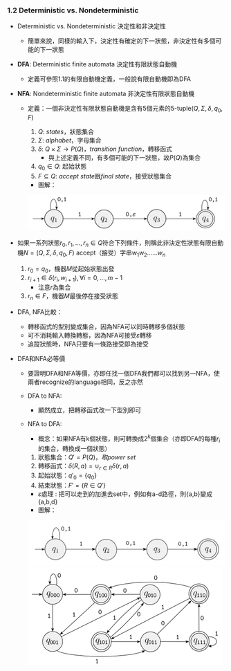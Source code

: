 ### 1.2 Deterministic vs. Nondeterministic

- Deterministic vs. Nondeterministic 決定性和非決定性
  - 簡單來說，同樣的輸入下，決定性有確定的下一狀態，非決定性有多個可能的下一狀態

- **DFA**: Deterministic finite automata 決定性有限狀態自動機
  - 定義可參照1.1的有限自動機定義，一般說有限自動機即為DFA

- **NFA**: Nondeterministic finite automata 非決定性有限狀態自動機
  - 定義：一個非決定性有限狀態自動機是含有5個元素的5-tuple($Q, \Sigma, \delta, q_0, F$)
    1. $Q$: $states$，狀態集合
    2. $\Sigma$: $alphabet$，字母集合
    3. $\delta$: $Q \times \Sigma \rightarrow P(Q)$，$transition\ function$，轉移函式
       - 與上述定義不同，有多個可能的下一狀態，故$P(Q)$為集合
    4. $q_0 \in Q$: 起始狀態
    5. $F ⊆ Q$: $accept\ state$跟$final\ state$，接受狀態集合
    - 圖解：

    ![avatar](graph/1.2.1.png)

- 如果一系列狀態$r_0, r_1, ..., r_n \in Q$符合下列條件，則稱此非決定性狀態有限自動機$N = (Q, \Sigma, \delta, q_0, F)$ accept（接受）字串$w_1w_2......w_n$
  1. $r_0 = q_0$，機器$M$從起始狀態出發
  2. $r_{i + 1} \in \delta(r_i, w_{i + 1}),  \forall i = 0, . . . , m − 1$
       - 注意$r$為集合
  3. $r_n \in F$，機器$M$最後停在接受狀態

- DFA, NFA比較：
  - 轉移函式的型別變成集合，因為NFA可以同時轉移多個狀態
  - 可不消耗輸入轉換轉態，因為NFA可接受$\varepsilon$轉移
  - 追蹤狀態時，NFA只要有一條路接受即為接受

- DFA和NFA必等價
  - 要證明DFA和NFA等價，亦即任找一個DFA我們都可以找到另一NFA，使兩者recognize的language相同，反之亦然
  - DFA to NFA:
    - 顯然成立，把轉移函式改一下型別即可
  - NFA to DFA:
    - 概念：如果NFA有k個狀態，則可轉換成$2^k$個集合（亦即DFA的每種$r_i$的集合，轉換成一個狀態）
    1.  狀態集合：$Q′ = P(Q)，取power\ set$
    2.  轉移函式：$\delta(R,a) = \cup_{r \in R} \delta(r,a)$
    3.  起始狀態：$q′_0 = \{q_0\}$
    4.  結束狀態：$F′ = \{R \in Q′\}$
    - $\varepsilon$處理 : 把可以走到的加進去set中，例如有a-d路徑，則{a,b}變成{a,b,d}
    - 圖解：

    ![avatar](graph/1.2.2.png)
    ![avatar](graph/1.2.3.png)


